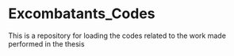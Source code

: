 # Excombatants_Codes
This is a repository for loading the codes related to the work made performed in the thesis
